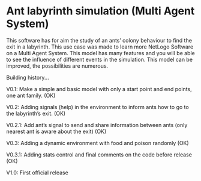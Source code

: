 Ant labyrinth simulation (Multi Agent System)
==========================

This software has for aim the study of an ants’ colony behaviour to find the exit in a labyrinth. This use case was made to learn more NetLogo Software on a Multi Agent System.
This model has many features and you will be able to see the influence of different events in the simulation. 
This model can be improved, the possibilities are numerous. 

Building history...

V0.1: Make a simple and basic model with only a start point and end points, one ant family. (OK)

V0.2: Adding signals (help) in the environment to inform ants how to go to the labyrinth’s exit. (OK)

V0.2.1: Add ant’s signal to send and share information between ants (only nearest ant is aware about the exit) (OK)

V0.3: Adding a dynamic environment with food and poison randomly (OK)

V0.3.1: Adding stats control and final comments on the code before release (OK)

V1.0: First official release 
